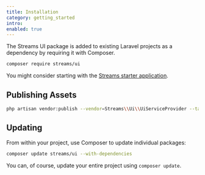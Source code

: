 ```yaml
---
title: Installation
category: getting_started
intro:
enabled: true
---
```


The Streams UI package is added to existing Laravel projects as a dependency by requiring it with Composer.

```bash
composer require streams/ui
```

You might consider starting with the [Streams starter application](/docs/installation).

## Publishing Assets

```bash
php artisan vendor:publish --vendor=Streams\\Ui\\UiServiceProvider --tag=public
```

## Updating

From within your project, use Composer to update individual packages:

```bash
composer update streams/ui --with-dependencies
```

You can, of course, update your entire project using `composer update`.

